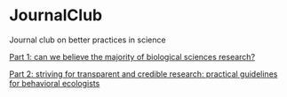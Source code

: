 # JournalClub
Journal club on better practices in science

[Part 1: can we believe the majority of biological sciences research?](http://IssieWinney.github.io/JournalClub/GoodPracticesPart1-JC.html#/)

[Part 2: striving for transparent and credible research: practical guidelines for behavioral ecologists](GoodPracticesPart2-JC.html#/)
